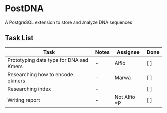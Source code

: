 # PostDNA
A PostgreSQL extension to store and analyze DNA sequences

## Task List 
Task | Notes | Assignee | Done 
--- | --- | --- | ---
Prototyping data type for DNA and Kmers | - | Alfio | [ ]
Researching how to encode qkmers | - | Marwa | [ ]
Researching index | - | | [ ]
Writing report | - | Not Alfio =P | [ ]

